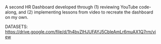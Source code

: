 A second HR Dashboard developed through (1) reviewing YouTube code-along, and (2) implementing lessons from video to recreate the dashboard on my own.

DATASETS: https://drive.google.com/file/d/1h4bvZlHJUFAYJ5CbleAmLr6muAX1Q7rm/view
